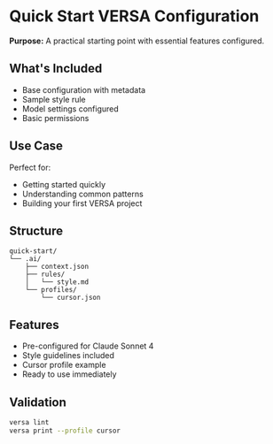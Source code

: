# Quick Start VERSA Configuration

**Purpose:** A practical starting point with essential features configured.

## What's Included

- Base configuration with metadata
- Sample style rule
- Model settings configured
- Basic permissions

## Use Case

Perfect for:
- Getting started quickly
- Understanding common patterns
- Building your first VERSA project

## Structure

```
quick-start/
└── .ai/
    ├── context.json
    ├── rules/
    │   └── style.md
    └── profiles/
        └── cursor.json
```

## Features

- Pre-configured for Claude Sonnet 4
- Style guidelines included
- Cursor profile example
- Ready to use immediately

## Validation

```bash
versa lint
versa print --profile cursor
```
